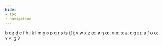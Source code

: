 ```yaml
---
hide:
- toc
- navigation
---
```

b
d̠ʒ
d̪
e
f
h
j
k
l
m
n̪
o
p
q
r
s
ts
t̠ʃ
t̪
v
w
x
z
æː
ø
ŋ
œː
ɑ
ɑː
ɔː
ɕː
ɛ
ɡ
ɪ
ɪː
ʁ
ʃ
ʊ
ʊː
ʏ
ʏː
ʒ
ʔ
